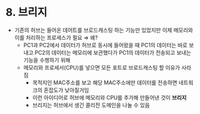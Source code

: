 # 8. 브리지

- 기존의 허브는 들어온 데어트를 브로드캐스팅 하는 기능만 있었지만 이제 메모리와 이를 처리하는 프로세스가 필요 ⇒ 왜?
    - PC1과 PC2에서 데이터가 허브로 동시에 들어왔을 때 PC1의 데이터는 바로 보내고 PC2의 데이터는 메모리에 보관했다가 PC1의 데이터가 전송되고 보내는 기능을 수행하기 위해
    - 메모리와 프로세서(CPU)를 넣으면 모든 포트로 브로드캐스팅 할 이유가 사라짐
        - 목적지인 MAC주소를 보고 해당 MAC주소에만 데이터를 전송하면 네트워크의 혼잡도가 낮아질거임
        - 이런 아이디어로 허브에 메모리와 CPU를 추가해 만들어낸 것이 **브리지**
        - 브리지는 허브에서 생긴 콜리전 도메인을 나눌 수 있음